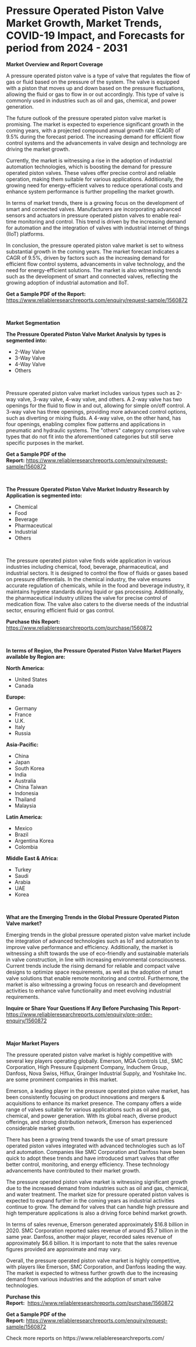 <p><h1>Pressure Operated Piston Valve Market Growth, Market Trends, COVID-19 Impact, and Forecasts for period from 2024 - 2031</h1></p><p><strong>Market Overview and Report Coverage</strong></p>
<p><p>A pressure operated piston valve is a type of valve that regulates the flow of gas or fluid based on the pressure of the system. The valve is equipped with a piston that moves up and down based on the pressure fluctuations, allowing the fluid or gas to flow in or out accordingly. This type of valve is commonly used in industries such as oil and gas, chemical, and power generation.</p><p>The future outlook of the pressure operated piston valve market is promising. The market is expected to experience significant growth in the coming years, with a projected compound annual growth rate (CAGR) of 9.5% during the forecast period. The increasing demand for efficient flow control systems and the advancements in valve design and technology are driving the market growth.</p><p>Currently, the market is witnessing a rise in the adoption of industrial automation technologies, which is boosting the demand for pressure operated piston valves. These valves offer precise control and reliable operation, making them suitable for various applications. Additionally, the growing need for energy-efficient valves to reduce operational costs and enhance system performance is further propelling the market growth.</p><p>In terms of market trends, there is a growing focus on the development of smart and connected valves. Manufacturers are incorporating advanced sensors and actuators in pressure operated piston valves to enable real-time monitoring and control. This trend is driven by the increasing demand for automation and the integration of valves with industrial internet of things (IIoT) platforms.</p><p>In conclusion, the pressure operated piston valve market is set to witness substantial growth in the coming years. The market forecast indicates a CAGR of 9.5%, driven by factors such as the increasing demand for efficient flow control systems, advancements in valve technology, and the need for energy-efficient solutions. The market is also witnessing trends such as the development of smart and connected valves, reflecting the growing adoption of industrial automation and IIoT.</p></p>
<p><strong>Get a Sample PDF of the Report:</strong> <a href="https://www.reliableresearchreports.com/enquiry/request-sample/1560872">https://www.reliableresearchreports.com/enquiry/request-sample/1560872</a></p>
<p>&nbsp;</p>
<p><strong>Market Segmentation</strong></p>
<p><strong>The Pressure Operated Piston Valve Market Analysis by types is segmented into:</strong></p>
<p><ul><li>2-Way Valve</li><li>3-Way Valve</li><li>4-Way Valve</li><li>Others</li></ul></p>
<p>&nbsp;</p>
<p><p>Pressure operated piston valve market includes various types such as 2-way valve, 3-way valve, 4-way valve, and others. A 2-way valve has two openings for the fluid to flow in and out, allowing for simple on/off control. A 3-way valve has three openings, providing more advanced control options, such as diverting or mixing fluids. A 4-way valve, on the other hand, has four openings, enabling complex flow patterns and applications in pneumatic and hydraulic systems. The "others" category comprises valve types that do not fit into the aforementioned categories but still serve specific purposes in the market.</p></p>
<p><strong>Get a Sample PDF of the Report:</strong>&nbsp;<a href="https://www.reliableresearchreports.com/enquiry/request-sample/1560872">https://www.reliableresearchreports.com/enquiry/request-sample/1560872</a></p>
<p>&nbsp;</p>
<p><strong>The Pressure Operated Piston Valve Market Industry Research by Application is segmented into:</strong></p>
<p><ul><li>Chemical</li><li>Food</li><li>Beverage</li><li>Pharmaceutical</li><li>Industrial</li><li>Others</li></ul></p>
<p>&nbsp;</p>
<p><p>The pressure operated piston valve finds wide application in various industries including chemical, food, beverage, pharmaceutical, and industrial sectors. It is designed to control the flow of fluids or gases based on pressure differentials. In the chemical industry, the valve ensures accurate regulation of chemicals, while in the food and beverage industry, it maintains hygiene standards during liquid or gas processing. Additionally, the pharmaceutical industry utilizes the valve for precise control of medication flow. The valve also caters to the diverse needs of the industrial sector, ensuring efficient fluid or gas control.</p></p>
<p><strong>Purchase this Report:</strong>&nbsp; <a href="https://www.reliableresearchreports.com/purchase/1560872">https://www.reliableresearchreports.com/purchase/1560872</a></p>
<p>&nbsp;</p>
<p><strong>In terms of Region, the Pressure Operated Piston Valve Market Players available by Region are:</strong></p>
<p>
    <p> <strong> North America: </strong>
        <ul>
            <li>United States</li>
            <li>Canada</li>
        </ul>
        </p> 
    <p> <strong> Europe: </strong>
        <ul>
            <li>Germany</li>
            <li>France</li>
            <li>U.K.</li>
            <li>Italy</li>
            <li>Russia</li>
        </ul>
        </p> 
    <p> <strong> Asia-Pacific: </strong>
        <ul>
            <li>China</li>
            <li>Japan</li>
            <li>South Korea</li>
            <li>India</li>
            <li>Australia</li>
            <li>China Taiwan</li>
            <li>Indonesia</li>
            <li>Thailand</li>
            <li>Malaysia</li>
        </ul>
        </p> 
    <p> <strong> Latin America: </strong>
        <ul>
            <li>Mexico</li>
            <li>Brazil</li>
            <li>Argentina Korea</li>
            <li>Colombia</li>
        </ul>
        </p> 
    <p> <strong> Middle East & Africa: </strong>
        <ul>
            <li>Turkey</li>
            <li>Saudi</li>
            <li>Arabia</li>
            <li>UAE</li>
            <li>Korea</li>
        </ul>
    </p>
    </p>
<p>&nbsp;</p>
<p><strong>What are the Emerging Trends in the Global Pressure Operated Piston Valve market?</strong></p>
<p><p>Emerging trends in the global pressure operated piston valve market include the integration of advanced technologies such as IoT and automation to improve valve performance and efficiency. Additionally, the market is witnessing a shift towards the use of eco-friendly and sustainable materials in valve construction, in line with increasing environmental consciousness. Current trends include the rising demand for reliable and compact valve designs to optimize space requirements, as well as the adoption of smart valve solutions that enable remote monitoring and control. Furthermore, the market is also witnessing a growing focus on research and development activities to enhance valve functionality and meet evolving industrial requirements.</p></p>
<p><strong>Inquire or Share Your Questions If Any Before Purchasing This Report</strong>- <a href="https://www.reliableresearchreports.com/enquiry/pre-order-enquiry/1560872">https://www.reliableresearchreports.com/enquiry/pre-order-enquiry/1560872</a></p>
<p>&nbsp;</p>
<p><strong>Major Market Players</strong></p>
<p><p>The pressure operated piston valve market is highly competitive with several key players operating globally. Emerson, MGA Controls Ltd., SMC Corporation, High Pressure Equipment Company, Induchem Group, Danfoss, Nova Swiss, Hiflux, Grainger Industrial Supply, and Yoshitake Inc. are some prominent companies in this market.</p><p>Emerson, a leading player in the pressure operated piston valve market, has been consistently focusing on product innovations and mergers & acquisitions to enhance its market presence. The company offers a wide range of valves suitable for various applications such as oil and gas, chemical, and power generation. With its global reach, diverse product offerings, and strong distribution network, Emerson has experienced considerable market growth.</p><p>There has been a growing trend towards the use of smart pressure operated piston valves integrated with advanced technologies such as IoT and automation. Companies like SMC Corporation and Danfoss have been quick to adopt these trends and have introduced smart valves that offer better control, monitoring, and energy efficiency. These technology advancements have contributed to their market growth.</p><p>The pressure operated piston valve market is witnessing significant growth due to the increased demand from industries such as oil and gas, chemical, and water treatment. The market size for pressure operated piston valves is expected to expand further in the coming years as industrial activities continue to grow. The demand for valves that can handle high pressure and high temperature applications is also a driving force behind market growth.</p><p>In terms of sales revenue, Emerson generated approximately $16.8 billion in 2020. SMC Corporation reported sales revenue of around $5.7 billion in the same year. Danfoss, another major player, recorded sales revenue of approximately $6.6 billion. It is important to note that the sales revenue figures provided are approximate and may vary.</p><p>Overall, the pressure operated piston valve market is highly competitive, with players like Emerson, SMC Corporation, and Danfoss leading the way. The market is expected to witness further growth due to the increasing demand from various industries and the adoption of smart valve technologies.</p></p>
<p><strong>Purchase this Report:</strong>&nbsp;&nbsp;<a href="https://www.reliableresearchreports.com/purchase/1560872">https://www.reliableresearchreports.com/purchase/1560872</a></p>
<p></p>
<p><strong>Get a Sample PDF of the Report:</strong>&nbsp;<a href="https://www.reliableresearchreports.com/enquiry/request-sample/1560872">https://www.reliableresearchreports.com/enquiry/request-sample/1560872</a></p>
<p>Check more reports on https://www.reliableresearchreports.com/</p>